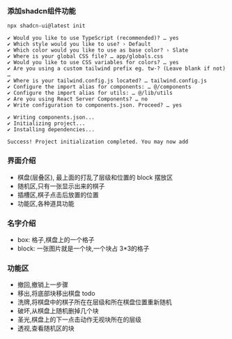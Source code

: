 ### 添加shadcn组件功能
```shell
npx shadcn-ui@latest init

✔ Would you like to use TypeScript (recommended)? … yes
✔ Which style would you like to use? › Default
✔ Which color would you like to use as base color? › Slate
✔ Where is your global CSS file? … app/globals.css
✔ Would you like to use CSS variables for colors? … yes
✔ Are you using a custom tailwind prefix eg. tw-? (Leave blank if not) …
✔ Where is your tailwind.config.js located? … tailwind.config.js
✔ Configure the import alias for components: … @/components
✔ Configure the import alias for utils: … @/lib/utils
✔ Are you using React Server Components? … no
✔ Write configuration to components.json. Proceed? … yes

✔ Writing components.json...
✔ Initializing project...
✔ Installing dependencies...

Success! Project initialization completed. You may now add
```
### 界面介绍
- 棋盘(层叠区), 最上面的打乱了层级和位置的 block 摆放区
- 随机区,只有一张显示出来的棋子
- 插槽区,棋子点击后放置的位置
- 功能区,各种道具功能

### 名字介绍
- box: 格子,棋盘上的一个格子
- block: 一张图片就是一个块,一个块占 3*3的格子

### 功能区

- 撤回,撤销上一步骤
- 移出,将底部块移出棋盘 todo
- 洗牌,将棋盘中的棋子所在在层级和所在棋盘位置重新随机
- 破坏,从棋盘上随机删掉几个块
- 圣光,棋盘上的下一点击动作无视块所在的层级
- 透视,查看随机区的块
